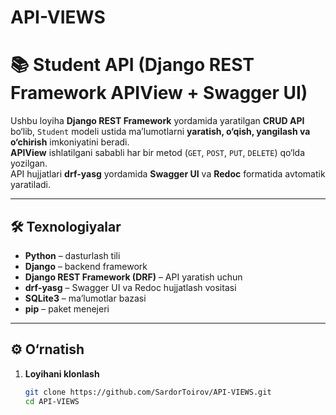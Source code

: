 # API-VIEWS

# 📚 Student API (Django REST Framework APIView + Swagger UI)

Ushbu loyiha **Django REST Framework** yordamida yaratilgan **CRUD API** bo‘lib, `Student` modeli ustida ma’lumotlarni **yaratish, o‘qish, yangilash va o‘chirish** imkoniyatini beradi.  
**APIView** ishlatilgani sababli har bir metod (`GET`, `POST`, `PUT`, `DELETE`) qo‘lda yozilgan.  
API hujjatlari **drf-yasg** yordamida **Swagger UI** va **Redoc** formatida avtomatik yaratiladi.

---

## 🛠 Texnologiyalar

- **Python** – dasturlash tili
- **Django** – backend framework
- **Django REST Framework (DRF)** – API yaratish uchun
- **drf-yasg** – Swagger UI va Redoc hujjatlash vositasi
- **SQLite3** – ma’lumotlar bazasi
- **pip** – paket menejeri

---

## ⚙️ O‘rnatish

1. **Loyihani klonlash**
   ```bash
   git clone https://github.com/SardorToirov/API-VIEWS.git
   cd API-VIEWS
